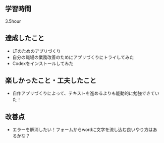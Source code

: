 ## 学習時間
3.5hour
## 達成したこと
- LTのためのアプリづくり
- 自分の職場の業務改善のためにアプリづくりにトライしてみた
- Codexをインストールしてみた

## 楽しかったこと・工夫したこと
- 自作アプリづくりによって、テキストを進めるよりも能動的に勉強できていた！

## 改善点
- エラーを解消したい！フォームからwordに文字を流し込む良いやり方はあるかな？